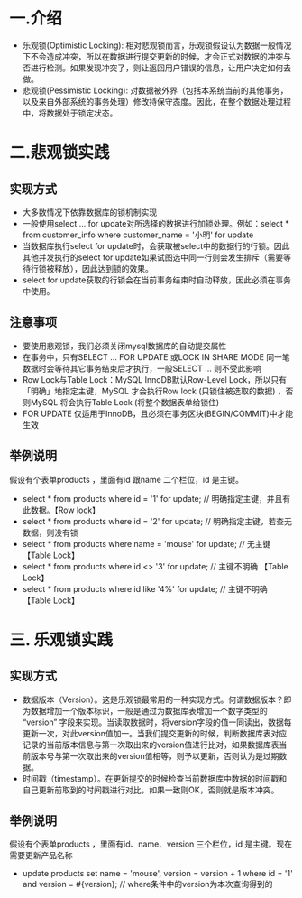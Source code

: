 # 一.介绍

* 乐观锁(Optimistic Locking): 相对悲观锁而言，乐观锁假设认为数据一般情况下不会造成冲突，所以在数据进行提交更新的时候，才会正式对数据的冲突与否进行检测。如果发现冲突了，则让返回用户错误的信息，让用户决定如何去做。
* 悲观锁(Pessimistic Locking): 对数据被外界（包括本系统当前的其他事务，以及来自外部系统的事务处理）修改持保守态度。因此，在整个数据处理过程中，将数据处于锁定状态。

# 二.悲观锁实践

## 实现方式

* 大多数情况下依靠数据库的锁机制实现
* 一般使用select ... for update对所选择的数据进行加锁处理。例如：select * from customer_info where customer_name = '小明' for update
* 当数据库执行select for update时，会获取被select中的数据行的行锁。因此其他并发执行的select for update如果试图选中同一行则会发生排斥（需要等待行锁被释放），因此达到锁的效果。
* select for update获取的行锁会在当前事务结束时自动释放，因此必须在事务中使用。

## 注意事项

* 要使用悲观锁，我们必须关闭mysql数据库的自动提交属性
* 在事务中，只有SELECT ... FOR UPDATE 或LOCK IN SHARE MODE 同一笔数据时会等待其它事务结束后才执行，一般SELECT ... 则不受此影响
* Row Lock与Table Lock：MySQL InnoDB默认Row-Level Lock，所以只有「明确」地指定主键，MySQL 才会执行Row lock (只锁住被选取的数据) ，否则MySQL 将会执行Table Lock (将整个数据表单给锁住)
* FOR UPDATE 仅适用于InnoDB，且必须在事务区块(BEGIN/COMMIT)中才能生效

## 举例说明

假设有个表单products ，里面有id 跟name 二个栏位，id 是主键。

* select * from products where id = '1' for update; // 明确指定主键，并且有此数据。【Row lock】
* select * from products where id = '2' for update; // 明确指定主键，若查无数据，则没有锁
* select * from products where name = 'mouse' for update; // 无主键 【Table Lock】
* select * from products where id <> '3' for update; // 主键不明确 【Table Lock】
* select * from products where id like '4%' for update; // 主键不明确 【Table Lock】

# 三. 乐观锁实践

## 实现方式

* 数据版本（Version）。这是乐观锁最常用的一种实现方式。何谓数据版本？即为数据增加一个版本标识，一般是通过为数据库表增加一个数字类型的 “version” 字段来实现。当读取数据时，将version字段的值一同读出，数据每更新一次，对此version值加一。当我们提交更新的时候，判断数据库表对应记录的当前版本信息与第一次取出来的version值进行比对，如果数据库表当前版本号与第一次取出来的version值相等，则予以更新，否则认为是过期数据。
* 时间戳（timestamp）。在更新提交的时候检查当前数据库中数据的时间戳和自己更新前取到的时间戳进行对比，如果一致则OK，否则就是版本冲突。

## 举例说明

假设有个表单products ，里面有id、name、version 三个栏位，id 是主键。现在需要更新产品名称

* update products set name = 'mouse', version = version + 1 where id = '1' and version = #{version}; // where条件中的version为本次查询得到的